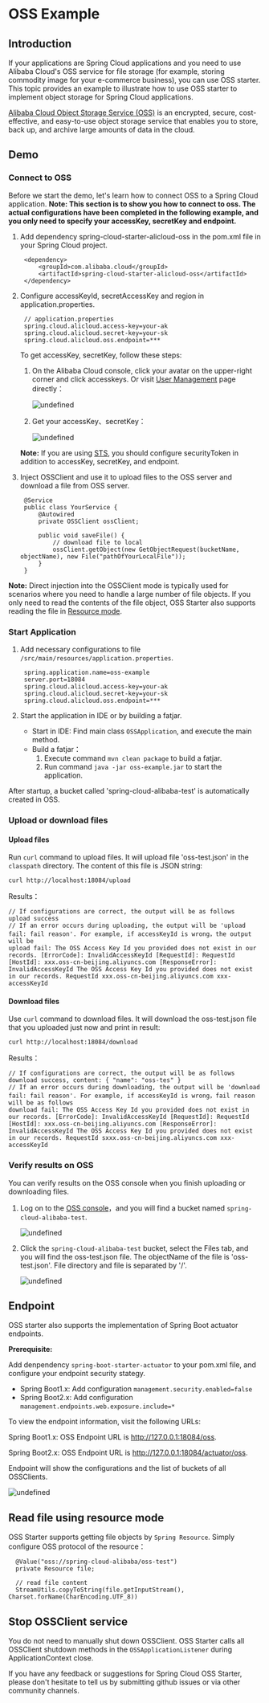 # OSS Example
## Introduction

If your applications are Spring Cloud applications and you need to use Alibaba Cloud's OSS service for file storage (for example, storing commodity image for your e-commerce business), you can use OSS starter. This topic provides an example to illustrate how to use OSS starter to implement object storage for Spring Cloud applications.

[Alibaba Cloud Object Storage Service (OSS)](https://www.alibabacloud.com/product/oss) is an encrypted, secure, cost-effective, and easy-to-use object storage service that enables you to store, back up, and archive large amounts of data in the cloud.


## Demo

### Connect to OSS

Before we start the demo, let's learn how to connect OSS to a Spring Cloud application.
**Note: This section is to show you how to connect to oss. The actual configurations have been completed in the following example, and you only need to specify your accessKey, secretKey and endpoint.**

1. Add dependency spring-cloud-starter-alicloud-oss in the pom.xml file in your Spring Cloud project.

	    <dependency>
            <groupId>com.alibaba.cloud</groupId>
            <artifactId>spring-cloud-starter-alicloud-oss</artifactId>
        </dependency>

2. Configure accessKeyId, secretAccessKey and region in application.properties.

		// application.properties
		spring.cloud.alicloud.access-key=your-ak
		spring.cloud.alicloud.secret-key=your-sk
		spring.cloud.alicloud.oss.endpoint=***
		  
    To get accessKey, secretKey, follow these steps:

    1. On the Alibaba Cloud console, click your avatar on the upper-right corner and click accesskeys. Or visit [User Management](https://usercenter.console.aliyun.com/) page directly：
		  
       ![undefined](https://cdn.nlark.com/lark/0/2018/png/64647/1535464041257-5c7ae997-daff-45b3-89d4-02d578da4ac7.png) 

    2. Get your accessKey、secretKey：

       ![undefined](https://cdn.nlark.com/lark/0/2018/png/64647/1535464098793-517491f6-156b-4a98-a5a4-6113cb3c01a4.png) 
	
	 **Note:** If you are using [STS](https://www.alibabacloud.com/help/doc-detail/28756.html), you should configure securityToken in addition to accessKey, secretKey, and endpoint.
	 
3. Inject OSSClient and use it to upload files to the OSS server and download a file from OSS server.

		@Service
		public class YourService {
			@Autowired
			private OSSClient ossClient;

			public void saveFile() {
				// download file to local
				ossClient.getObject(new GetObjectRequest(bucketName, objectName), new File("pathOfYourLocalFile"));
			}
		}

**Note:** Direct injection into the OSSClient mode is typically used for scenarios where you need to handle a large number of file objects. If you only need to read the contents of the file object, OSS Starter also supports reading the file in [Resource mode](#1). 

### Start Application

1. Add necessary configurations to file `/src/main/resources/application.properties`.
	
		spring.application.name=oss-example
		server.port=18084
		spring.cloud.alicloud.access-key=your-ak
		spring.cloud.alicloud.secret-key=your-sk
		spring.cloud.alicloud.oss.endpoint=***
		
2. Start the application in IDE or by building a fatjar.

	- Start in IDE: Find main class `OSSApplication`, and execute the main method.
	- Build a fatjar：
	    1. Execute command `mvn clean package` to build a fatjar.
	    2. Run command `java -jar oss-example.jar` to start the application.

After startup, a bucket called 'spring-cloud-alibaba-test' is automatically created in OSS.

### Upload or download files

#### Upload files
Run `curl` command to upload files. It will upload file 'oss-test.json' in the `classpath` directory. The content of this file is JSON string:

    curl http://localhost:18084/upload
	
Results：
	
	// If configurations are correct, the output will be as follows
	upload success
	// If an error occurs during uploading, the output will be 'upload fail: fail reason'. For example, if accessKeyId is wrong，the output will be
	upload fail: The OSS Access Key Id you provided does not exist in our records. [ErrorCode]: InvalidAccessKeyId [RequestId]: RequestId [HostId]: xxx.oss-cn-beijing.aliyuncs.com [ResponseError]: InvalidAccessKeyId The OSS Access Key Id you provided does not exist in our records. RequestId xxx.oss-cn-beijing.aliyuncs.com xxx-accessKeyId

#### Download files
Use `curl` command to download files. It will download the oss-test.json file that you uploaded just now and print in result:

    curl http://localhost:18084/download
	
Results：
	
	// If configurations are correct, the output will be as follows
	download success, content: { "name": "oss-tes" }
	// If an error occurs during downloading, the output will be 'download fail: fail reason'. For example, if accessKeyId is wrong，fail reason will be as follows
	download fail: The OSS Access Key Id you provided does not exist in our records. [ErrorCode]: InvalidAccessKeyId [RequestId]: RequestId [HostId]: xxx.oss-cn-beijing.aliyuncs.com [ResponseError]: InvalidAccessKeyId The OSS Access Key Id you provided does not exist in our records. RequestId sxxx.oss-cn-beijing.aliyuncs.com xxx-accessKeyId
	

### Verify results on OSS

You can verify results on the OSS console when you finish uploading or downloading files.
1. Log on to the [OSS console](https://oss.console.aliyun.com/)，and you will find a bucket named `spring-cloud-alibaba-test`.

   ![undefined](https://cdn.nlark.com/lark/0/2018/png/64647/1535464204462-ccebb9e0-7233-499c-8dec-8b8348231b2b.png) 

2. Click the `spring-cloud-alibaba-test` bucket, select the Files tab, and you will find the oss-test.json file. The objectName of the file is 'oss-test.json'. File directory and file is separated by '/'. 

   ![undefined](https://cdn.nlark.com/lark/0/2018/png/64647/1535618026281-613a338c-f89c-4c7b-8b04-d404d1320699.png) 
    	

## Endpoint

OSS starter also supports the implementation of Spring Boot actuator endpoints.

**Prerequisite:**

Add denpendency `spring-boot-starter-actuator` to your pom.xml file, and configure your endpoint security stategy.

- Spring Boot1.x: Add configuration `management.security.enabled=false`
- Spring Boot2.x: Add configuration `management.endpoints.web.exposure.include=*`

To view the endpoint information, visit the following URLs:

Spring Boot1.x: OSS Endpoint URL is http://127.0.0.1:18084/oss.

Spring Boot2.x: OSS Endpoint URL is http://127.0.0.1:18084/actuator/oss.

Endpoint will show the configurations and the list of buckets of all OSSClients.

![undefined](https://cdn.nlark.com/lark/0/2018/png/64647/1535373658171-20674565-6fe1-4e1e-a596-1dd6f4159ec3.png) 

<h2 id="1">Read file using resource mode</h2>

OSS Starter supports getting file objects by `Spring Resource`. Simply configure OSS protocol of the resource：

	  @Value("oss://spring-cloud-alibaba/oss-test")
	  private Resource file;

	  // read file content
	  StreamUtils.copyToString(file.getInputStream(), Charset.forName(CharEncoding.UTF_8))

## Stop OSSClient service
You do not need to manually shut down OSSClient. OSS Starter calls all OSSClient shutdown methods in the `OSSApplicationListener` during ApplicationContext close.  

If you have any feedback or suggestions for Spring Cloud OSS Starter, please don't hesitate to tell us by submitting github issues or via other community channels.

